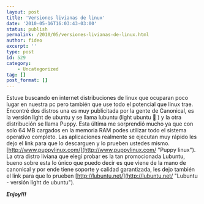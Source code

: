 ```yaml
---
layout: post
title: 'Versiones livianas de linux'
date: '2010-05-16T16:03:43-03:00'
status: publish
permalink: /2010/05/versiones-livianas-de-linux.html
author: fideo
excerpt: ''
type: post
id: 529
category:
    - Uncategorized
tag: []
post_format: []
---
```

Estuve buscando en internet distribuciones de linux que ocuparan poco lugar en nuestra pc pero también que use todo el potencial que linux trae. Encontré dos distros una es muy publicitada por la gente de Canonical, es la versión light de ubuntu y se llama lubuntu (light ubuntu 🙂 ) y la otra distribución se llama Puppy. Esta última me sorprendió mucho ya que con solo 64 MB cargados en la memoria RAM podes utilizar todo el sistema operativo completo. Las aplicaciones realmente se ejecutan muy rápido les dejo el link para que lo descarguen y lo prueben ustedes mismo. [http://www.puppylinux.com/](http://www.puppylinux.com/ "Puppy linux"). La otra distro liviana que elegí probar es la tan promocionada Lubuntu, bueno sobre esta lo único que puedo decir es que viene de la mano de canonical y por ende tiene soporte y calidad garantizada, les dejo también el link para que lo prueben [http://lubuntu.net/](http://lubuntu.net/ "Lubuntu - versión light de ubuntu").

***Enjoy!!!***
